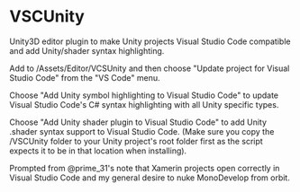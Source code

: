 # VSCUnity
Unity3D editor plugin to make Unity projects Visual Studio Code compatible and add Unity/shader syntax highlighting.

Add to /Assets/Editor/VCSUnity and then choose "Update project for Visual Studio Code" from the "VS Code" menu.

Choose "Add Unity symbol highlighting to Visual Studio Code" to update Visual Studio Code's C# syntax highlighting with all Unity specific types.

Choose "Add Unity shader plugin to Visual Studio Code" to add Unity .shader syntax support to Visual Studio Code. (Make sure you copy the /VSCUnity folder to your Unity project's root folder first as the script expects it to be in that location when installing).


Prompted from @prime_31's note that Xamerin projects open correctly in Visual Studio Code and my general desire to nuke MonoDevelop from orbit. 
